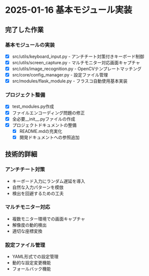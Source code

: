 # 2025-01-16 基本モジュール実装

## 完了した作業

### 基本モジュールの実装
- [x] src/utils/keyboard_input.py - アンチチート対策付きキーボード制御
- [x] src/utils/screen_capture.py - マルチモニター対応画面キャプチャ  
- [x] src/utils/image_recognition.py - OpenCVテンプレートマッチング
- [x] src/core/config_manager.py - 設定ファイル管理
- [x] src/modules/flask_module.py - フラスコ自動使用基本実装

### プロジェクト整備
- [x] test_modules.py作成
- [x] ファイルエンコーディング問題の修正
- [x] 全必要__init__.pyファイルの作成
- [x] プロジェクトドキュメントの整備
  - [x] README.mdの充実化
  - [x] 開発ドキュメントへの参照追加

## 技術的詳細

### アンチチート対策
- キーボード入力にランダム遅延を導入
- 自然な入力パターンを模倣
- 検出を回避するための工夫

### マルチモニター対応
- 複数モニター環境での画面キャプチャ
- 解像度の動的検出
- 適切な座標変換

### 設定ファイル管理
- YAML形式での設定管理
- 動的な設定変更機能
- フォールバック機能